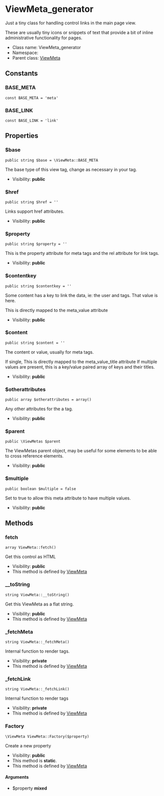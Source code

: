 ViewMeta_generator
===============

Just a tiny class for handling control links in the main page view.

These are usually tiny icons or snippets of text that provide a bit of inline administrative
functionality for pages.


* Class name: ViewMeta_generator
* Namespace: 
* Parent class: [ViewMeta](viewmeta.md)



Constants
----------


### BASE_META

    const BASE_META = 'meta'





### BASE_LINK

    const BASE_LINK = 'link'





Properties
----------


### $base

    public string $base = \ViewMeta::BASE_META

The base type of this view tag, change as necessary in your tag.



* Visibility: **public**


### $href

    public string $href = ''

Links support href attributes.



* Visibility: **public**


### $property

    public string $property = ''

This is the property attribute for meta tags and the rel attribute for link tags.



* Visibility: **public**


### $contentkey

    public string $contentkey = ''

Some content has a key to link the data, ie: the user and tags.  That value is here.

This is directly mapped to the meta_value attribute

* Visibility: **public**


### $content

    public string $content = ''

The content or value, usually for meta tags.

If single, This is directly mapped to the meta_value_title attribute
If multiple values are present, this is a key/value paired array of keys and their titles.

* Visibility: **public**


### $otherattributes

    public array $otherattributes = array()

Any other attributes for the a tag.



* Visibility: **public**


### $parent

    public \ViewMetas $parent

The ViewMetas parent object, may be useful for some elements to be able to cross reference elements.



* Visibility: **public**


### $multiple

    public boolean $multiple = false

Set to true to allow this meta attribute to have multiple values.



* Visibility: **public**


Methods
-------


### fetch

    array ViewMeta::fetch()

Get this control as HTML



* Visibility: **public**
* This method is defined by [ViewMeta](viewmeta.md)




### __toString

    string ViewMeta::__toString()

Get this ViewMeta as a flat string.



* Visibility: **public**
* This method is defined by [ViewMeta](viewmeta.md)




### _fetchMeta

    string ViewMeta::_fetchMeta()

Internal function to render <meta/> tags.



* Visibility: **private**
* This method is defined by [ViewMeta](viewmeta.md)




### _fetchLink

    string ViewMeta::_fetchLink()

Internal function to render <link/> tags



* Visibility: **private**
* This method is defined by [ViewMeta](viewmeta.md)




### Factory

    \ViewMeta ViewMeta::Factory($property)

Create a new property



* Visibility: **public**
* This method is **static**.
* This method is defined by [ViewMeta](viewmeta.md)


#### Arguments
* $property **mixed**


